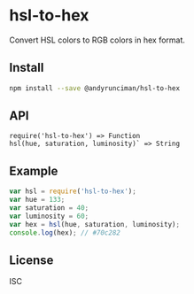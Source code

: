# hsl-to-hex

Convert HSL colors to RGB colors in hex format.

## Install

```sh
npm install --save @andyrunciman/hsl-to-hex
```

## API

```
require('hsl-to-hex') => Function
hsl(hue, saturation, luminosity)` => String
```

## Example

```js
var hsl = require('hsl-to-hex');
var hue = 133;
var saturation = 40;
var luminosity = 60;
var hex = hsl(hue, saturation, luminosity);
console.log(hex); // #70c282
```

## License

ISC
